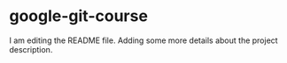 # google-git-course
I am editing the README file. Adding some more details about the project description.
